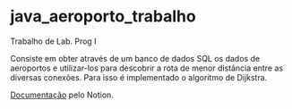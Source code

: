 # java_aeroporto_trabalho
Trabalho de Lab. Prog I

Consiste em obter através de um banco de dados SQL os dados de aeroportos e utilizar-los para descobrir a rota de menor distância entre as diversas conexões.
Para isso é implementado o algoritmo de Dijkstra.

[Documentação](https://sprout-chill-904.notion.site/APRESENTA-O-AVALIA-ES-05-SET-JAVA-4846774a2b224da5ac2e40ae03292079) pelo Notion.
